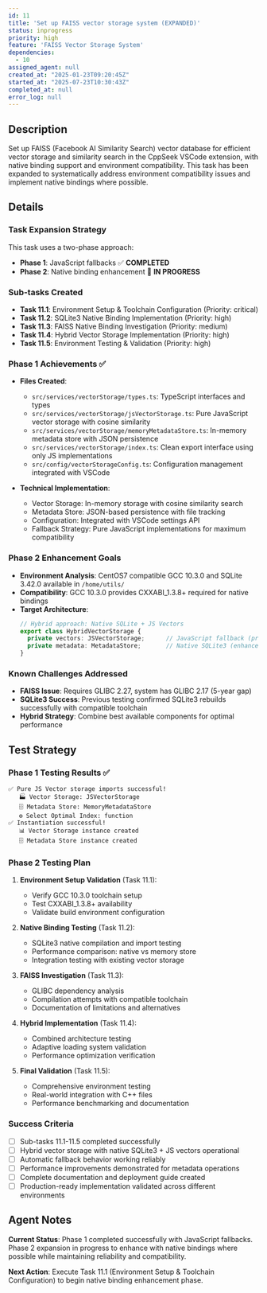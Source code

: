 ```yaml
---
id: 11
title: 'Set up FAISS vector storage system (EXPANDED)'
status: inprogress
priority: high
feature: 'FAISS Vector Storage System'
dependencies:
  - 10
assigned_agent: null
created_at: "2025-01-23T09:20:45Z"
started_at: "2025-07-23T10:30:43Z"
completed_at: null
error_log: null
---
```


## Description

Set up FAISS (Facebook AI Similarity Search) vector database for efficient vector storage and similarity search in the CppSeek VSCode extension, with native binding support and environment compatibility. This task has been expanded to systematically address environment compatibility issues and implement native bindings where possible.

## Details

### Task Expansion Strategy
This task uses a two-phase approach:
- **Phase 1**: JavaScript fallbacks ✅ **COMPLETED**
- **Phase 2**: Native binding enhancement 🔄 **IN PROGRESS**

### Sub-tasks Created
- **Task 11.1**: Environment Setup & Toolchain Configuration (Priority: critical)
- **Task 11.2**: SQLite3 Native Binding Implementation (Priority: high)  
- **Task 11.3**: FAISS Native Binding Investigation (Priority: medium)
- **Task 11.4**: Hybrid Vector Storage Implementation (Priority: high)
- **Task 11.5**: Environment Testing & Validation (Priority: high)

### Phase 1 Achievements ✅
- **Files Created**:
  - `src/services/vectorStorage/types.ts`: TypeScript interfaces and types
  - `src/services/vectorStorage/jsVectorStorage.ts`: Pure JavaScript vector storage with cosine similarity
  - `src/services/vectorStorage/memoryMetadataStore.ts`: In-memory metadata store with JSON persistence
  - `src/services/vectorStorage/index.ts`: Clean export interface using only JS implementations
  - `src/config/vectorStorageConfig.ts`: Configuration management integrated with VSCode

- **Technical Implementation**:
  - Vector Storage: In-memory storage with cosine similarity search
  - Metadata Store: JSON-based persistence with file tracking
  - Configuration: Integrated with VSCode settings API
  - Fallback Strategy: Pure JavaScript implementations for maximum compatibility

### Phase 2 Enhancement Goals
- **Environment Analysis**: CentOS7 compatible GCC 10.3.0 and SQLite 3.42.0 available in `/home/utils/`
- **Compatibility**: GCC 10.3.0 provides CXXABI_1.3.8+ required for native bindings
- **Target Architecture**:
  ```typescript
  // Hybrid approach: Native SQLite + JS Vectors
  export class HybridVectorStorage {
    private vectors: JSVectorStorage;      // JavaScript fallback (proven)
    private metadata: MetadataStore;       // Native SQLite3 (enhanced performance)
  }
  ```

### Known Challenges Addressed
- **FAISS Issue**: Requires GLIBC 2.27, system has GLIBC 2.17 (5-year gap)
- **SQLite3 Success**: Previous testing confirmed SQLite3 rebuilds successfully with compatible toolchain
- **Hybrid Strategy**: Combine best available components for optimal performance

## Test Strategy

### Phase 1 Testing Results ✅
```
✅ Pure JS Vector storage imports successful!
   🏭 Vector Storage: JSVectorStorage
   🗄️ Metadata Store: MemoryMetadataStore
   ⚙️ Select Optimal Index: function
✅ Instantiation successful!
   📊 Vector Storage instance created
   🗄️ Metadata Store instance created
```

### Phase 2 Testing Plan
1. **Environment Setup Validation** (Task 11.1):
   - Verify GCC 10.3.0 toolchain setup
   - Test CXXABI_1.3.8+ availability
   - Validate build environment configuration

2. **Native Binding Testing** (Task 11.2):
   - SQLite3 native compilation and import testing
   - Performance comparison: native vs memory store
   - Integration testing with existing vector storage

3. **FAISS Investigation** (Task 11.3):
   - GLIBC dependency analysis
   - Compilation attempts with compatible toolchain
   - Documentation of limitations and alternatives

4. **Hybrid Implementation** (Task 11.4):
   - Combined architecture testing
   - Adaptive loading system validation
   - Performance optimization verification

5. **Final Validation** (Task 11.5):
   - Comprehensive environment testing
   - Real-world integration with C++ files
   - Performance benchmarking and documentation

### Success Criteria
- [ ] Sub-tasks 11.1-11.5 completed successfully
- [ ] Hybrid vector storage with native SQLite3 + JS vectors operational
- [ ] Automatic fallback behavior working reliably
- [ ] Performance improvements demonstrated for metadata operations
- [ ] Complete documentation and deployment guide created
- [ ] Production-ready implementation validated across different environments

## Agent Notes

**Current Status**: Phase 1 completed successfully with JavaScript fallbacks. Phase 2 expansion in progress to enhance with native bindings where possible while maintaining reliability and compatibility.

**Next Action**: Execute Task 11.1 (Environment Setup & Toolchain Configuration) to begin native binding enhancement phase.
